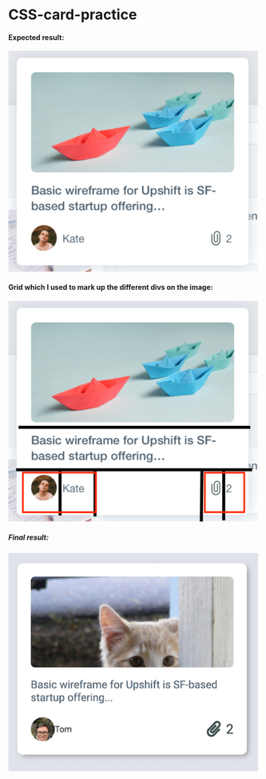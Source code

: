 # CSS-card-practice
#### Expected result:
<img src="expected_result.png" width="500">


#### Grid which I used to mark up the different divs on the image:
<img src="expected_result_grid.png" width="500">

##### Final result:
<img src="final_result.png" width="500">


